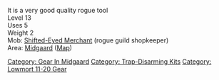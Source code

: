 It is a very good quality rogue tool  
Level 13  
Uses 5  
Weight 2  
Mob: [Shifted-Eyed Merchant](Shifted-Eyed_Merchant "wikilink") (rogue
guild shopkeeper)  
Area: [Midgaard](:Category:_Midgaard "wikilink")
([Map](Midgaard_Map "wikilink"))  

[Category: Gear In Midgaard](Category:_Gear_In_Midgaard "wikilink")
[Category: Trap-Disarming
Kits](Category:_Trap-Disarming_Kits "wikilink") [Category: Lowmort 11-20
Gear](Category:_Lowmort_11-20_Gear "wikilink")
